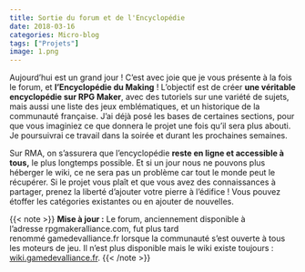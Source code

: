 ```yaml
---
title: Sortie du forum et de l'Encyclopédie
date: 2018-03-16
categories: Micro-blog
tags: ["Projets"]
image: 1.png
---
```


Aujourd’hui est un grand jour ! C’est avec joie que je vous présente à la fois le forum, et **l’Encyclopédie du Making** ! L’objectif est de créer **une véritable encyclopédie sur RPG Maker**, avec des tutoriels sur une variété de sujets, mais aussi une liste des jeux emblématiques, et un historique de la communauté française. J’ai déjà posé les bases de certaines sections, pour que vous imaginiez ce que donnera le projet une fois qu’il sera plus abouti. Je poursuivrai ce travail dans la soirée et durant les prochaines semaines.

Sur RMA, on s’assurera que l’encyclopédie **reste en ligne et accessible à tous,** le plus longtemps possible. Et si un jour nous ne pouvons plus héberger le wiki, ce ne sera pas un problème car tout le monde peut le récupérer. Si le projet vous plaît et que vous avez des connaissances à partager, prenez la liberté d’ajouter votre pierre à l’édifice ! Vous pouvez étoffer les catégories existantes ou en ajouter de nouvelles.

{{< note >}}
**Mise à jour :** Le forum, anciennement disponible à l’adresse rpgmakeralliance.com, fut plus tard renommé gamedevalliance.fr lorsque la communauté s’est ouverte à tous les moteurs de jeu. Il n’est plus disponible mais le wiki existe toujours : [wiki.gamedevalliance.fr](http://wiki.gamedevalliance.fr).
{{< /note >}}
